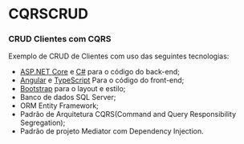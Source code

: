 # CQRSCRUD
<h3>CRUD Clientes com CQRS</h3>
<p>Exemplo de CRUD de Clientes com uso das seguintes tecnologias:</p>
<ul>
  <li><a href='https://get.asp.net/'>ASP.NET Core</a> e <a href='https://msdn.microsoft.com/en-us/library/67ef8sbd.aspx'>C#</a> para o código do back-end;</li>
  <li><a href='https://angular.io/'>Angular</a> e <a href='http://www.typescriptlang.org/'>TypeScript</a> Para o código do front-end;</li>
  <li><a href='http://getbootstrap.com/'>Bootstrap</a> para o layout e estilo;</li>
  <li>Banco de dados SQL Server;</li>
  <li>ORM Entity Framework;</li>
  <li>Padrão de Arquitetura CQRS(Command and Query Responsibility Segregation);</li>
  <li>Padrão de projeto Mediator com Dependency Injection.</li>
</ul>
